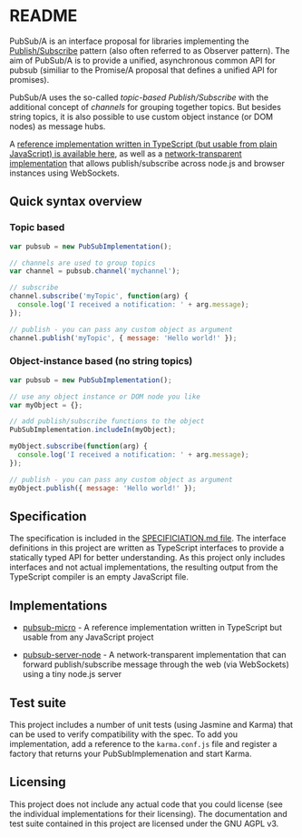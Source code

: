 README
=======

PubSub/A is an interface proposal for libraries implementing the [Publish/Subscribe][pubsub-pattern]
pattern (also often referred to as Observer pattern). The aim of PubSub/A is to provide a unified,
asynchronous common API for pubsub (similiar to the Promise/A proposal that defines a unified API
for promises).

PubSub/A uses the so-called *topic-based Publish/Subscribe* with the additional concept of
*channels* for grouping together topics. But besides string topics, it is also possible to use
custom object instance (or DOM nodes) as message hubs.

A [reference implementation written in TypeScript (but usable from plain JavaScript) is available
here][reference-implementation], as well as a
[network-transparent implementation][pubsub-server-node] that allows publish/subscribe across
node.js and browser instances using WebSockets.


Quick syntax overview
------

### Topic based

```javascript
var pubsub = new PubSubImplementation();

// channels are used to group topics
var channel = pubsub.channel('mychannel');

// subscribe
channel.subscribe('myTopic', function(arg) {
  console.log('I received a notification: ' + arg.message);
});

// publish - you can pass any custom object as argument
channel.publish('myTopic', { message: 'Hello world!' });

```

### Object-instance based (no string topics)

```javascript
var pubsub = new PubSubImplementation();

// use any object instance or DOM node you like
var myObject = {};

// add publish/subscribe functions to the object
PubSubImplementation.includeIn(myObject);

myObject.subscribe(function(arg) {
  console.log('I received a notification: ' + arg.message);
});

// publish - you can pass any custom object as argument
myObject.publish({ message: 'Hello world!' });
```

Specification
-------------

The specification is included in the [SPECIFICIATION.md file](SPECIFICATION.md). The interface
definitions in this project are written as TypeScript interfaces to provide a statically typed API
for better understanding. As this project only includes interfaces and not actual implementations,
the resulting output from the TypeScript compiler is an empty JavaScript file.

Implementations
---------------

* [pubsub-micro] - A reference implementation written in TypeScript but usable from any JavaScript
  project
* [pubsub-server-node] - A network-transparent implementation that can forward publish/subscribe
  message through the web (via WebSockets) using a tiny node.js server


  [pubsub-pattern]: https://en.wikipedia.org/wiki/Publish–subscribe_pattern
  [reference-implementation]: https://github.com/pubsub-a/pubsub-micro
  [pubsub-micro]: https://github.com/pubsub-a/pubsub-micro
  [pubsub-server-node]: https://github.com/pubsub-a/pubsub-server-node


Test suite
----------

This project includes a number of unit tests (using Jasmine and Karma) that can be used to verify
compatibility with the spec. To add you implementation, add a reference to the `karma.conf.js` file
and register a factory that returns your PubSubImplemenation and start Karma.


Licensing
---------

This project does not include any actual code that you could license (see the individual
implementations for their licensing). The documentation and test suite contained in this project are
licensed under the GNU AGPL v3.
